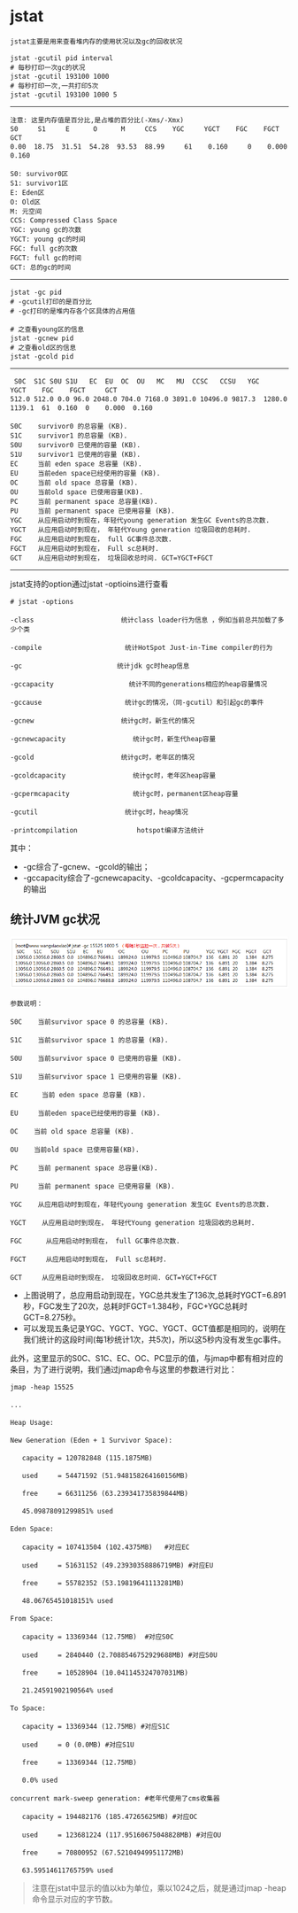 # jstat

    jstat主要是用来查看堆内存的使用状况以及gc的回收状况

```shell script
jstat -gcutil pid interval
# 每秒打印一次gc的状况
jstat -gcutil 193100 1000
# 每秒打印一次,一共打印5次
jstat -gcutil 193100 1000 5
```

---
    注意: 这里内存值是百分比,是占堆的百分比(-Xms/-Xmx)
    S0     S1     E      O      M     CCS    YGC     YGCT    FGC    FGCT     GCT
    0.00  18.75  31.51  54.28  93.53  88.99     61    0.160     0    0.000    0.160
    
    S0: survivor0区
    S1: survivor1区
    E: Eden区
    O: Old区
    M: 元空间
    CCS: Compressed Class Space
    YGC: young gc的次数
    YGCT: young gc的时间
    FGC: full gc的次数
    FGCT: full gc的时间
    GCT: 总的gc的时间
        
---

```shell script
jstat -gc pid
# -gcutil打印的是百分比
# -gc打印的是堆内存各个区具体的占用值

# 之查看young区的信息
jstat -gcnew pid
# 之查看old区的信息
jstat -gcold pid
```

---
     S0C  S1C S0U S1U   EC  EU  OC  OU   MC   MU  CCSC   CCSU   YGC     YGCT    FGC    FGCT     GCT
    512.0 512.0 0.0 96.0 2048.0 704.0 7168.0 3891.0 10496.0 9817.3  1280.0 1139.1  61  0.160  0    0.000  0.160

    S0C    survivor0 的总容量 (KB).
    S1C    survivor1 的总容量 (KB).
    S0U    survivor0 已使用的容量 (KB).
    S1U    survivor1 已使用的容量 (KB).
    EC     当前 eden space 总容量 (KB).
    EU     当前eden space已经使用的容量 (KB).
    OC     当前 old space 总容量 (KB).
    OU     当前old space 已使用容量(KB).
    PC     当前 permanent space 总容量(KB).
    PU     当前 permanent space 已使用容量 (KB).
    YGC    从应用启动时到现在，年轻代young generation 发生GC Events的总次数.
    YGCT   从应用启动时到现在， 年轻代Young generation 垃圾回收的总耗时.
    FGC    从应用启动时到现在， full GC事件总次数.
    FGCT   从应用启动时到现在， Full sc总耗时.
    GCT    从应用启动时到现在， 垃圾回收总时间. GCT=YGCT+FGCT
---

jstat支持的option通过jstat -optioins进行查看

```
# jstat -options

-class                      统计class loader行为信息 ，例如当前总共加载了多少个类

-compile                     统计HotSpot Just-in-Time compiler的行为

-gc                        统计jdk gc时heap信息 

-gccapacity                   统计不同的generations相应的heap容量情况 

-gccause                     统计gc的情况，（同-gcutil）和引起gc的事件 

-gcnew                      统计gc时，新生代的情况 

-gcnewcapacity                 统计gc时，新生代heap容量 

-gcold                      统计gc时，老年区的情况 

-gcoldcapacity                 统计gc时，老年区heap容量 

-gcpermcapacity                统计gc时，permanent区heap容量 

-gcutil                      统计gc时，heap情况 

-printcompilation               hotspot编译方法统计 
```

其中：

* -gc综合了-gcnew、-gcold的输出；
* -gccapacity综合了-gcnewcapacity、-gcoldcapacity、-gcpermcapacity的输出

## 统计JVM gc状况

![](../pics/统计JVM的gc状况.png)

```
参数说明：

S0C    当前survivor space 0 的总容量 (KB).

S1C    当前survivor space 1 的总容量 (KB).

S0U    当前survivor space 0 已使用的容量 (KB).

S1U    当前survivor space 1 已使用的容量 (KB).

EC      当前 eden space 总容量 (KB).

EU     当前eden space已经使用的容量 (KB).

OC    当前 old space 总容量 (KB).

OU    当前old space 已使用容量(KB).

PC     当前 permanent space 总容量(KB).

PU     当前 permanent space 已使用容量 (KB).

YGC    从应用启动时到现在，年轻代young generation 发生GC Events的总次数.

YGCT    从应用启动时到现在， 年轻代Young generation 垃圾回收的总耗时.

FGC      从应用启动时到现在， full GC事件总次数.

FGCT     从应用启动时到现在， Full sc总耗时.

GCT     从应用启动时到现在， 垃圾回收总时间. GCT=YGCT+FGCT
```

* 上图说明了，总应用启动到现在，YGC总共发生了136次,总耗时YGCT=6.891秒，FGC发生了20次，总耗时FGCT=1.384秒，FGC+YGC总耗时GCT=8.275秒。
* 可以发现五条记录YGC、YGCT、YGC、YGCT、GCT值都是相同的，说明在我们统计的这段时间(每1秒统计1次，共5次)，所以这5秒内没有发生gc事件。

此外，这里显示的S0C、S1C、EC、OC、PC显示的值，与jmap中都有相对应的条目，为了进行说明，我们通过jmap命令与这里的参数进行对比：

```
jmap -heap 15525

...

Heap Usage:

New Generation (Eden + 1 Survivor Space):

   capacity = 120782848 (115.1875MB)

   used     = 54471592 (51.948158264160156MB)

   free     = 66311256 (63.239341735839844MB)

   45.09878091299851% used

Eden Space:

   capacity = 107413504 (102.4375MB)   #对应EC

   used     = 51631152 (49.23930358886719MB) #对应EU

   free     = 55782352 (53.19819641113281MB)

   48.06765451018151% used

From Space:

   capacity = 13369344 (12.75MB)  #对应S0C

   used     = 2840440 (2.7088546752929688MB) #对应S0U

   free     = 10528904 (10.041145324707031MB)

   21.24591902190564% used

To Space:

   capacity = 13369344 (12.75MB) #对应S1C

   used     = 0 (0.0MB) #对应S1U

   free     = 13369344 (12.75MB)

   0.0% used

concurrent mark-sweep generation: #老年代使用了cms收集器

   capacity = 194482176 (185.47265625MB) #对应OC

   used     = 123681224 (117.95160675048828MB) #对应OU

   free     = 70800952 (67.52104949951172MB)

   63.59514611765759% used

```

>注意在jstat中显示的值以kb为单位，乘以1024之后，就是通过jmap -heap命令显示对应的字节数。


